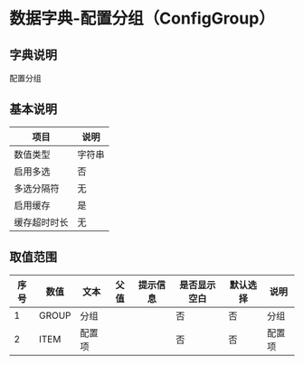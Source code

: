 # 数据字典-配置分组（ConfigGroup）
## 字典说明
配置分组

## 基本说明
| 项目 | 说明 |
| ---- | ---- |
| 数值类型 | 字符串 |
| 启用多选 | 否 |
| 多选分隔符 | 无 |
| 启用缓存 | 是 |
| 缓存超时时长 | 无 |

## 取值范围
| 序号 | 数值 | 文本 | 父值 | 提示信息 | 是否显示空白 | 默认选择 | 说明 |
| ---- | ---- | ---- | ---- | ---- | ---- | ---- | ---- |
| 1 | GROUP | 分组 |  |  | 否 | 否 | 分组 |
| 2 | ITEM | 配置项 |  |  | 否 | 否 | 配置项 |

